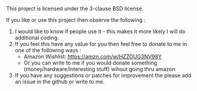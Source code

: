 This project is licensed under the 3-clause BSD license.

If you like or use this project then observe the following :
 1) I would like to know if people use it - this makes it more likely I will do additional coding.
 2) If you feel this have any value for you then feel free to donate to me in one of the following ways :
    - Amazon Wishlist: https://amzn.com/w/HZZOUG3NV98Y 
    - Or you can write to me if you would donate something (money/hardware/interesting stuff) wihout going thru amazon
 3) If you have any suggestions or patches for improvement the please add an issue in the github or write to me.



